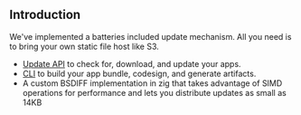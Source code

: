 ## Introduction

We've implemented a batteries included update mechanism. All you need is to bring your own static file host like S3.

- [Update API](/docs/apis/bun/Updater) to check for, download, and update your apps.
- [CLI](/docs/apis/cli/cli%20args) to build your app bundle, codesign, and generate artifacts.
- A custom BSDIFF implementation in zig that takes advantage of SIMD operations for performance and lets you distribute updates as small as 14KB
